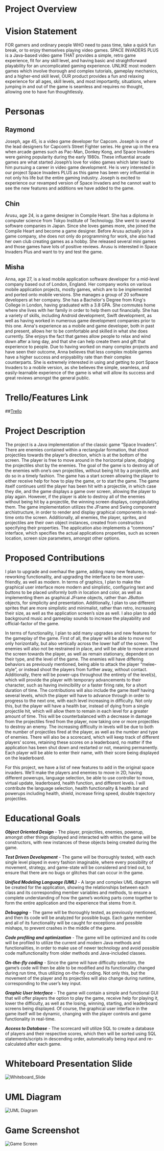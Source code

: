 # Project Overview

# Vision Statement
FOR gamers and ordinary people WHO need to pass time, take a quick fun break, or to enjoy themselves playing video games. SPACE INVADERS PLUS is a Java-based video game THAT provides a simple, retro game experience, fit for any skill level, and having basic and straightforward playability for an uncomplicated gaming experience. UNLIKE most modern games which involve thorough and complex tutorials, gameplay mechanics, and a higher-end skill level, OUR product provides a fun and relaxing experience for all ages, skill levels, and most importantly, situations, where jumping in and out of the game is seamless and requires no thought, allowing one to have fun thoughtlessly.

# Personas
## Raymond
Joseph, age 45, is a video game developer for Capcom. Joseph is one of the lead designers for Capcom’s Street Fighter series. He grew up in the era when arcade games such as Pac-Man, Donkey Kong, and Space Invaders were gaining popularity during the early 1980s. These influential arcade games are what started Joseph’s love for video games which later lead to him pursuing a career in video game development. He is very interested in our project Space Invaders PLUS as this game has been very influential in not only his life but the entire gaming industry. Joseph is excited to experience our revamped version of Space Invaders and he cannot wait to see the new features and additions we have added to the game. 

## Chin
Arusu, age 24, is a game designer in Compile Heart. She has a diploma in computer science from Tokyo Institute of Technology. She went to several software companies in Japan. Since she loves games more, she joined the Compile Heart and become a game designer.
Before Arusu actually join a game company, she does not only do programming for work, she also had her own club creating games as a hobby. She released several mini games and those games have lots of positive reviews. Arusu is interested in Space Invaders Plus and want to try and test the game.

## Misha
Anna, age 27, is a lead mobile application software developer for a mid-level company based out of London, England. Her company works on various mobile application projects, mostly games, which are to be implemented and ported onto mobile versions. She manages a group of 20 software developers at her company. She has a Bachelor's Degree from King's College in London, having graduated with a 3.8 GPA. She commutes home where she lives with her family in order to help them out financially. She has a variety of skills, including Android development, Swift development, as well as having worked in numerous game development companies prior to this one.
Anna's experience as a mobile and game developer, both in past and present, allows her to be comfortable and skilled in what she does currently. She enjoys the fact that games allow people to relax and wind down after a long day, and that she can help create them and gift that experience to people. Due to having worked on many complex projects and have seen their outcome, Anna believes that less complex mobile games have a higher success and enjoyability rate than their complex counterparts. She is extremely interested in using and getting to port Space Invaders to a mobile version, as she believes the simple, seamless, and easily-learnable experience of the game is what will allow its success and great reviews amongst the general public.

# Trello/Features Link
##[Trello](https://trello.com/b/qEVfP4xu/space-invaders-plus)

# Project Description

The project is a Java implementation of the classic game “Space Invaders”. There are enemies contained within a rectangular formation, that shoot projectiles towards the player’s direction, which is at the bottom of the screen. The player is free to move around in the horizontal plane, dodging the projectiles shot by the enemies. The goal of the game is to destroy all of the enemies with one’s own projectiles, without being hit by a projectile, and do so in a timely fashion. The game has a start screen allowing the player to either receive help for how to play the game, or to start the game. The game itself continues until the player has been hit with a projectile, in which case they die, and the game displays a game over screen, allowing the player to play again. However, if the player is able to destroy all of the enemies without being hit by a projectile, the winning screen displays, congratulating them. The game implementation utilizes the JFrame and Swing component archistructure, in order to render and display graphical components in real-time onto the screen. Additionally, all enemies, the player, sprites, and projectiles are their own object instances, created from constructors specifying their properties. The application also implements a “commons” interface, which specifies the actual applications properties, such as screen location, screen size parameters, amongst other options.

# Proposed Contributions

I plan to upgrade and overhaul the game, adding many new features, reworking functionality, and upgrading the interface to be more user-friendly, as well as modern. In terms of graphics, I plan to make the graphical user interface more modern and simplistic, configuring text and buttons to be placed uniformly both in location and color, as well as implementing them as graphical JFrame objects, rather than JButton objects, for simplicity and presentation. Additionally, I plan to use different sprites that are more simplistic and minimalist, rather than retro, increasing their size, as well as the application screen’s size as well. I also plan to add background music and gameplay sounds to increase the playability and official-factor of the game.

In terms of functionality, I plan to add many upgrades and new features for the gameplay of the game. First of all, the player will be able to move not only horizontally, but also vertically across the lower half of the screen. The enemies will also not be restrained in place, and will be able to move around the screen towards the player, as well as remain stationary, dependent on their type, and the level of the game. The enemies will have differing behaviors as previously mentioned, being able to attack the player “melee-style”, or instead shoot the players from further away, without contact. Additionally, there will be power-ups throughout the entirety of the level(s), which will provide the player with temporary advancements to their character, such as having invincibility or a faster firing rate, for a short duration of time. The contributions will also include the game itself having several levels, which the player will have to advance through in order to progress to the next one, with each level increasing in difficulty. Not only this, but the player will have a health bar, instead of dying from a single projectile hit, which will allow them to remain in each level for a greater amount of time. This will be counterbalanced with a decrease in damage from the projectiles fired from the player, now taking one or more projectiles to destroy an enemy. The increasing difficulty in levels will be due to both the number of projectiles fired at the player, as well as the number and type of enemies. There will also be a scorecard, which will keep track of different players’ scores, retaining these scores on a leaderboard, no matter if the application has been shut down and restarted or not, meaning permanently. Each player will be able to enter their name, with their score being displayed on the leaderboard.

For this project, we have a list of new features to add in the original space invaders. We’ll make the players and enemies to move in 2D, having different powerups, language selection, be able to use controller to move, virtual update, leaderboard, health function, and different levels. I will contribute the language selection, health functionality & health bar and powerups including health, shield, increase firing speed, double trajectory projectiles.

# Educational Goals

**_Object Oriented Design_** - The player, projectiles, enemies, powerup, amongst other things displayed and interacted with within the game will be constructors, with new instances of these objects being created during the game.

**_Test Driven Development_** - The game will be thoroughly tested, with each single level played in every fashion imaginable, where every possibility of movement, strategy, and game-state will be considered and tried out, to ensure that there are no bugs or glitches that can occur in the game.

**_Unified Modeling Language (UML)_** - A large and complex UML diagram will be created for the application, showing the relationships between each class and its corresponding member variables and methods, to ensure a complete understanding of how the game’s working parts come together to form the entire application and the experience that stems from it.

**_Debugging_** - The game will be thoroughly tested, as previously mentioned, and then its code will be analyzed for possible bugs. Each game member and all of its functionality will be caught for exceptions and possible mishaps, to prevent crashes in the middle of the game.

**_Code profiling and optimization_** - The game will be optimized and its code will be profiled to utilize the current and modern Java methods and functionalities, in order to make use of newer technology and avoid possible code malfunctionality from older methods and Java-included classes.

**_On-the-fly coding_** - Since the game will have difficulty selection, the game’s code will then be able to be modified and its functionality changed during run time, thus utilizing on-the-fly coding. Not only this, but the movement of the player and its projectiles will also change during runtime, corresponding to the user’s key input.

**_Graphic User Interface_** - The game will contain a simple and functional GUI that will offer players the option to play the game, receive help for playing it, lower the difficulty, as well as the losing, winning, starting, and leaderboard screens being displayed. Of course, the graphical user interface in the game itself will be dynamic, changing with the player controls and game functionality in real-time.

**_Access to Database_** - The scorecard will utilize SQL to create a database of players and their respective scores, which then will be sorted using SQL statements/scripts in descending order, automatically being input and re-calculated after each game.

# Whiteboard Presentation Slide

![Whiteboard_Slide](https://github.com/mishagolikov/Space-Invaders-PLUS/blob/master/Space%20Invaders%20SLIDE.png)

# UML Diagram

![UML Diagram](https://github.com/mishagolikov/Space-Invaders-PLUS/blob/master/UML%20Diagram%20Space%20Invaders%20PLUS.png)

# Game Screenshot

![Game Screen](https://raw.githubusercontent.com/tatilattanzi/space-invaders/master/screens/space-invaders-game-screen.png)
